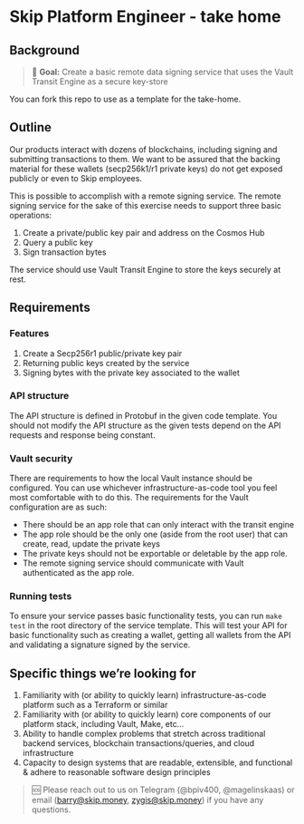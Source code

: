 # Skip Platform Engineer - take home

## Background

> 🎯 **Goal:** Create a basic remote data signing service that uses the Vault Transit Engine as a secure key-store

You can fork this repo to use as a template for the take-home.

## Outline

Our products interact with dozens of blockchains, including signing and submitting transactions to them. We want to be assured that the backing material for these wallets (secp256k1/r1 private keys) do not get exposed publicly or even to Skip employees. 

This is possible to accomplish with a remote signing service. The remote signing service for the sake of this exercise needs to support three basic operations: 

1.  Create a private/public key pair and address on the Cosmos Hub
2. Query a public key
3. Sign transaction bytes

The service should use Vault Transit Engine to store the keys securely at rest. 

## Requirements

### Features

1. Create a Secp256r1 public/private key pair
2. Returning public keys created by the service
3. Signing bytes with the private key associated to the wallet

### API structure

The API structure is defined in Protobuf in the given code template. You should not modify the API structure as the given tests depend on the API requests and response being constant.

### Vault security

There are requirements to how the local Vault instance should be configured. You can use whichever infrastructure-as-code tool you feel most comfortable with to do this. The requirements for the Vault configuration are as such:

- There should be an app role that can only interact with the transit engine
- The app role should be the only one (aside from the root user) that can create, read, update the private keys
- The private keys should not be exportable or deletable by the app role.
- The remote signing service should communicate with Vault authenticated as the app role.

### Running tests

To ensure your service passes basic functionality tests, you can run `make test` in the root directory of the service template. This will test your API for basic functionality such as creating a wallet, getting all wallets from the API and validating a signature signed by the service.

## Specific things we’re looking for

1. Familiarity with (or ability to quickly learn) infrastructure-as-code platform such as a Terraform or similar
2. Familiarity with (or ability to quickly learn) core components of our platform stack, including Vault, Make, etc…
3. Ability to handle complex problems that stretch across traditional backend services, blockchain transactions/queries, and cloud infrastructure
4. Capacity to design systems that are readable, extensible, and functional & adhere to reasonable software design principles

> 🆘 Please reach out to us on Telegram (@bpiv400, @magelinskaas) or email (barry@skip.money, zygis@skip.money) if you have any questions.

